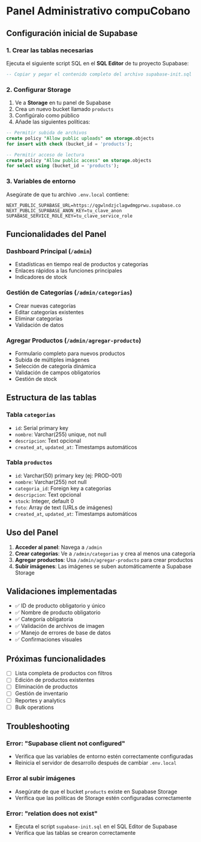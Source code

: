 # Panel Administrativo compuCobano

## Configuración inicial de Supabase

### 1. Crear las tablas necesarias

Ejecuta el siguiente script SQL en el **SQL Editor** de tu proyecto Supabase:

```sql
-- Copiar y pegar el contenido completo del archivo supabase-init.sql
```

### 2. Configurar Storage

1. Ve a **Storage** en tu panel de Supabase
2. Crea un nuevo bucket llamado `products`
3. Configúralo como público
4. Añade las siguientes políticas:

```sql
-- Permitir subida de archivos
create policy "Allow public uploads" on storage.objects 
for insert with check (bucket_id = 'products');

-- Permitir acceso de lectura
create policy "Allow public access" on storage.objects 
for select using (bucket_id = 'products');
```

### 3. Variables de entorno

Asegúrate de que tu archivo `.env.local` contiene:

```env
NEXT_PUBLIC_SUPABASE_URL=https://qgwlndzjclagwdmgprwu.supabase.co
NEXT_PUBLIC_SUPABASE_ANON_KEY=tu_clave_anon
SUPABASE_SERVICE_ROLE_KEY=tu_clave_service_role
```

## Funcionalidades del Panel

### Dashboard Principal (`/admin`)
- Estadísticas en tiempo real de productos y categorías
- Enlaces rápidos a las funciones principales
- Indicadores de stock

### Gestión de Categorías (`/admin/categorias`)
- Crear nuevas categorías
- Editar categorías existentes
- Eliminar categorías
- Validación de datos

### Agregar Productos (`/admin/agregar-producto`)
- Formulario completo para nuevos productos
- Subida de múltiples imágenes
- Selección de categoría dinámica
- Validación de campos obligatorios
- Gestión de stock

## Estructura de las tablas

### Tabla `categorias`
- `id`: Serial primary key
- `nombre`: Varchar(255) unique, not null
- `descripcion`: Text opcional
- `created_at`, `updated_at`: Timestamps automáticos

### Tabla `productos`
- `id`: Varchar(50) primary key (ej: PROD-001)
- `nombre`: Varchar(255) not null
- `categoria_id`: Foreign key a categorias
- `descripcion`: Text opcional
- `stock`: Integer, default 0
- `foto`: Array de text (URLs de imágenes)
- `created_at`, `updated_at`: Timestamps automáticos

## Uso del Panel

1. **Acceder al panel**: Navega a `/admin`
2. **Crear categorías**: Ve a `/admin/categorias` y crea al menos una categoría
3. **Agregar productos**: Usa `/admin/agregar-producto` para crear productos
4. **Subir imágenes**: Las imágenes se suben automáticamente a Supabase Storage

## Validaciones implementadas

- ✅ ID de producto obligatorio y único
- ✅ Nombre de producto obligatorio
- ✅ Categoría obligatoria
- ✅ Validación de archivos de imagen
- ✅ Manejo de errores de base de datos
- ✅ Confirmaciones visuales

## Próximas funcionalidades

- [ ] Lista completa de productos con filtros
- [ ] Edición de productos existentes
- [ ] Eliminación de productos
- [ ] Gestión de inventario
- [ ] Reportes y analytics
- [ ] Bulk operations

## Troubleshooting

### Error: "Supabase client not configured"
- Verifica que las variables de entorno estén correctamente configuradas
- Reinicia el servidor de desarrollo después de cambiar `.env.local`

### Error al subir imágenes
- Asegúrate de que el bucket `products` existe en Supabase Storage
- Verifica que las políticas de Storage estén configuradas correctamente

### Error: "relation does not exist"
- Ejecuta el script `supabase-init.sql` en el SQL Editor de Supabase
- Verifica que las tablas se crearon correctamente